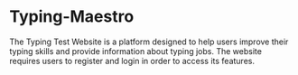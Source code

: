 # Typing-Maestro
The Typing Test Website is a platform designed to help users improve their typing skills and provide information about typing jobs. The website requires users to register and login in order to access its features.

